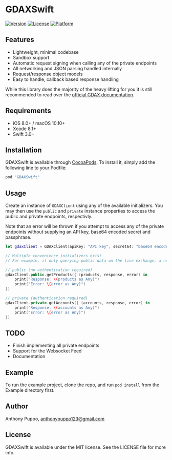 # GDAXSwift

[![Version](https://img.shields.io/cocoapods/v/GDAXSwift.svg?style=flat)](http://cocoapods.org/pods/GDAXSwift)
[![License](https://img.shields.io/cocoapods/l/GDAXSwift.svg?style=flat)](http://cocoapods.org/pods/GDAXSwift)
[![Platform](https://img.shields.io/cocoapods/p/GDAXSwift.svg?style=flat)](http://cocoapods.org/pods/GDAXSwift)

## Features

* Lightweight, minimal codebase
* Sandbox support
* Automatic request signing when calling any of the private endpoints
* All networking and JSON parsing handled internally
* Request/response object models
* Easy to handle, callback based response handling

While this library does the majority of the heavy lifting for you it is still recommended to read over the [official GDAX documentation](https://docs.gdax.com/).

## Requirements

* iOS 8.0+ / macOS 10.10+
* Xcode 8.1+
* Swift 3.0+

## Installation

GDAXSwift is available through [CocoaPods](http://cocoapods.org). To install
it, simply add the following line to your Podfile:

```ruby
pod "GDAXSwift"
```

## Usage

Create an instance of `GDAXClient` using any of the available initializers. You may then use the `public` and `private` instance properties to access the public and private endpoints, respectivly.

Note that an error will be thrown if you attempt to access any of the private endpoints without supplying an API key, base64 encoded secret and passphrase.

```swift
let gdaxClient = GDAXClient(apiKey: "API key", secret64: "base64 encoded secret", passphrase: "passphrase", isSandbox: false)

// Multiple convenience initializers exist
// For example, if only querying public data on the live exchange, a new client may be constructed as GDAXClient()

// public (no authentication required)
gdaxClient.public.getProducts({ (products, response, error) in
	print("Response: \(products as Any)")
	print("Error: \(error as Any)")
})

// private (authentication required)
gdaxClient.private.getAccounts({ (accounts, response, error) in
	print("Response: \(accounts as Any)")
	print("Error: \(error as Any)")
})
```

## TODO

* Finish implementing all private endpoints
* Support for the Websocket Feed
* Documentation

## Example

To run the example project, clone the repo, and run `pod install` from the Example directory first.

## Author

Anthony Puppo, anthonypuppo123@gmail.com

## License

GDAXSwift is available under the MIT license. See the LICENSE file for more info.
